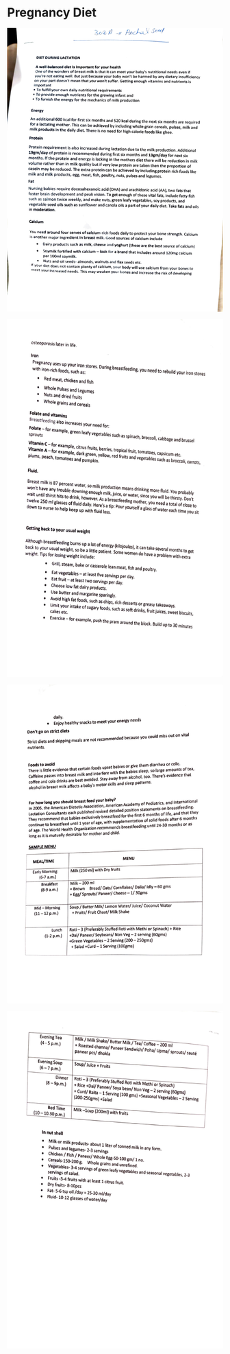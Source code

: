 # Pregnancy Diet

![image](media/Pregnancy-Diet-image1.png)

![image](media/Pregnancy-Diet-image2.png)

![image](media/Pregnancy-Diet-image3.png)

![image](media/Pregnancy-Diet-image4.png)

